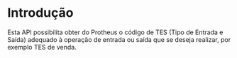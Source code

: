 # Introdução

Esta API possibilita obter do Protheus o código de TES (Tipo de Entrada e Saída) adequado à operação de entrada ou saída que se deseja realizar, por exemplo TES de venda.